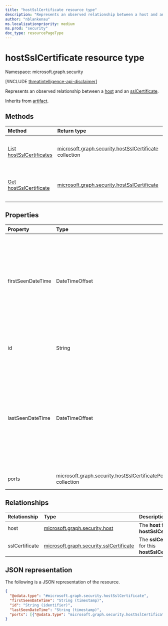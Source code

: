 ```yaml
---
title: "hostSslCertificate resource type"
description: "Represents an observed relationship between a host and an sslCertificate."
author: "nblankenau"
ms.localizationpriority: medium
ms.prod: "security"
doc_type: resourcePageType
---
```


# hostSslCertificate resource type

Namespace: microsoft.graph.security

[!INCLUDE [threatintelligence-api-disclaimer](../../includes/threatintelligence-api-disclaimer.md)]

Represents an observed relationship between a [host](../resources/security-host.md) and an [sslCertificate](../resources/security-sslcertificate.md).

Inherits from [artifact](../resources/security-artifact.md).

## Methods

|Method|Return type|Description|
|:---|:---|:---|
|[List hostSslCertificates](../api/security-hostsslcertificate-list-host.md)|[microsoft.graph.security.hostSslCertificate](../resources/security-hostsslcertificate.md) collection|Get a list of [hostSslCertificate](../resources/security-hostsslcertificate.md) objects from the [host](../resources/security-host.md) navigation property.|
|[Get hostSslCertificate](../api/security-hostsslcertificate-get.md)|[microsoft.graph.security.hostSslCertificate](../resources/security-hostsslcertificate.md)|Get the properties and relationships of a [hostSslCertificate](../resources/security-hostsslcertificate.md) object.|

## Properties

|Property|Type|Description|
|:---|:---|:---|
|firstSeenDateTime|DateTimeOffset|The first date and time when this **hostSslCertificate** was observed. The timestamp type represents date and time information using ISO 8601 format and is always in UTC. For example, midnight UTC on Jan 1, 2014 is `2014-01-01T00:00:00Z`.|
|id|String|The system-generated ID for this **hostSslCertificate**. Inherited from [artifact](../resources/security-artifact.md).|
|lastSeenDateTime|DateTimeOffset|The most recent date and time when this **hostSslCertificate** was observed. The timestamp type represents date and time information using ISO 8601 format and is always in UTC. For example, midnight UTC on Jan 1, 2014 is `2014-01-01T00:00:00Z`.|
|ports|[microsoft.graph.security.hostSslCertificatePort](../resources/security-hostsslcertificateport.md) collection|The ports related with this **hostSslCertificate**.|

## Relationships

|Relationship|Type|Description|
|:---|:---|:---|
|host|[microsoft.graph.security.host](../resources/security-host.md)|The **host** for this **hostSslCertificate**.|
|sslCertificate|[microsoft.graph.security.sslCertificate](../resources/security-sslcertificate.md)|The **sslCertificate** for this **hostSslCertificate**.|

## JSON representation

The following is a JSON representation of the resource.

<!-- {
  "blockType": "resource",
  "keyProperty": "id",
  "@odata.type": "microsoft.graph.security.hostSslCertificate",
  "baseType": "microsoft.graph.security.artifact",
  "openType": false
}
-->
``` json
{
  "@odata.type": "#microsoft.graph.security.hostSslCertificate",
  "firstSeenDateTime": "String (timestamp)",
  "id": "String (identifier)",
  "lastSeenDateTime": "String (timestamp)",
  "ports": [{"@odata.type": "microsoft.graph.security.hostSslCertificatePort"}]
}
```
